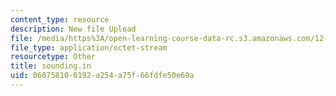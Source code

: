 ```yaml
---
content_type: resource
description: New file Upload
file: /media/https%3A/open-learning-course-data-rc.s3.amazonaws.com/12-811-tropical-meteorology-spring-2011/060758100192a254a75f66fdfe50e69a_sounding.in
file_type: application/octet-stream
resourcetype: Other
title: sounding.in
uid: 06075810-0192-a254-a75f-66fdfe50e69a
---
```


